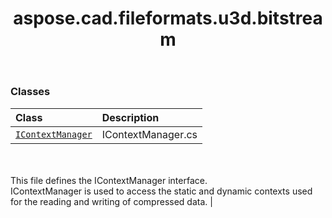 ﻿---
title: aspose.cad.fileformats.u3d.bitstream
second_title: Aspose.CAD for Python via .NET API References
description: 
type: docs
weight: 10
url: /aspose.cad.fileformats.u3d.bitstream/
is_root: false
---



### Classes
| Class | Description |
| :- | :- |
| [`IContextManager`](/cad/python-net/aspose.cad.fileformats.u3d.bitstream/icontextmanager) | IContextManager.cs <br/><br/>This file defines the IContextManager interface. <br/>IContextManager is used to access the static and dynamic contexts used <br/>for the reading and writing of compressed data. |


